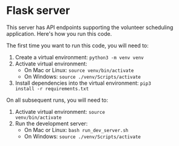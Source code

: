 # Flask server
This server has API endpoints supporting the volunteer scheduling application. Here's how you run this code.

The first time you want to run this code, you will need to:
1. Create a virtual environment: <code>python3 -m venv venv</code>
2. Activate virtual environment: 
   * On Mac or Linux: <code>source venv/bin/activate</code>
   * On Windows: <code>source ./venv/Scripts/activate</code>
3. Install dependencies into the virtual environment: <code>pip3 install -r requirements.txt</code>

On all subsequent runs, you will need to:
1. Activate virtual environment: <code>source venv/bin/activate</code>
2. Run the development server:
   * On Mac or Linux: <code>bash run_dev_server.sh</code>
   * On Windows: <code>source ./venv/Scripts/activate</code>
